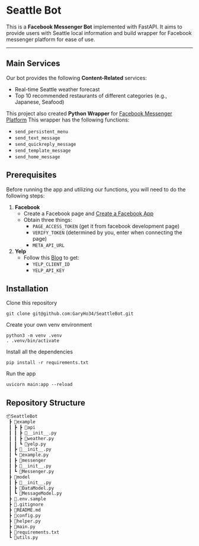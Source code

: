 # Seattle Bot

This is a **Facebook Messenger Bot** implemented with FastAPI. It aims to provide users with Seattle local information and build wrapper for Facebook messenger platform for ease of use.

---

## Main Services

Our bot provides the following **Content-Related** services:

* Real-time Seattle weather forecast
* Top 10 recommended restaurants of different categories (e.g., Japanese, Seafood)

This project also created **Python Wrapper** for [Facebook Messenger Platform](https://developers.facebook.com/docs/messenger-platform)
This wrapper has the following functions:

* `send_persistent_menu`
* `send_text_message`
* `send_quickreply_message`
* `send_template_message`
* `send_home_message`

## Prerequisites

Before running the app and utilizing our functions, you will need to do the following steps:

1. **Facebook**
    * Create a Facebook page and [Create a Facebook App](https://developers.facebook.com/apps/)
    * Obtain three things:
        * `PAGE_ACCESS_TOKEN` (get it from facebook development page)
        * `VERIFY_TOKEN` (determined by you, enter when connecting the page)
        * `META_API_URL`
2. **Yelp**
    * Follow this [Blog](https://elfsight.com/blog/2020/11/how-to-get-and-use-yelp-api/) to get:
        * `YELP_CLIENT_ID`
        * `YELP_API_KEY`

## Installation

Clone this repository

```
git clone git@github.com:GaryHo34/SeattleBot.git
```

Create your own venv environment

```
python3 -m venv .venv
. .venv/bin/activate
```

Install all the dependencies

```
pip install -r requirements.txt
```

Run the app

```
uvicorn main:app --reload
```

## Repository Structure

```md
📦SeattleBot
 ┣ 📂example
 ┃ ┣ ┣ 📂api
 ┃ ┃ ┣ 📜__init__.py
 ┃ ┃ ┣ 📜weather.py
 ┃ ┃ ┗ 📜yelp.py
 ┃ ┣ 📜__init__.py
 ┃ ┗ 📜example.py
 ┃ ┣ 📂messenger
 ┃ ┣ 📜__init__.py
 ┃ ┗ 📜Messenger.py
 ┣ 📂model
 ┃ ┣ 📜__init__.py
 ┃ ┣ 📜DataModel.py
 ┃ ┗ 📜MessageModel.py
 ┣ 📜.env.sample
 ┣ 📜.gitignore
 ┣ 📜README.md
 ┣ 📜config.py
 ┣ 📜helper.py
 ┣ 📜main.py
 ┣ 📜requirements.txt
 ┗ 📜utils.py
```
